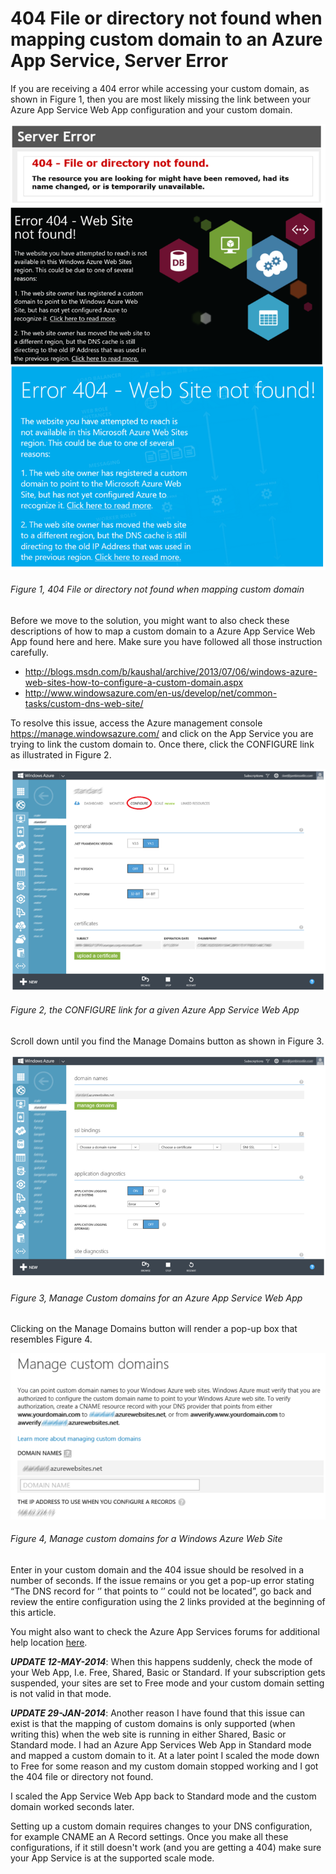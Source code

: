 # 404 File or directory not found when mapping custom domain to an Azure App Service, Server Error

If you are receiving a 404 error while accessing your custom domain, as shown in Figure 1, then you are most likely missing the link between your Azure App Service Web App configuration and your custom domain.

![404 File or directory not found when mapping custom domain][FIGURE1]
###### Figure 1, 404 File or directory not found when mapping custom domain

Before we move to the solution, you might want to also check these descriptions of how to map a custom domain to a Azure App Service Web App found here and here.  Make sure you have followed all those instruction carefully.

+ http://blogs.msdn.com/b/kaushal/archive/2013/07/06/windows-azure-web-sites-how-to-configure-a-custom-domain.aspx
+ http://www.windowsazure.com/en-us/develop/net/common-tasks/custom-dns-web-site/
 
To resolve this issue, access the Azure management console https://manage.windowsazure.com/ and click on the App Service you are trying to link the custom domain to.  Once there, click the CONFIGURE link as illustrated in Figure 2.

![the CONFIGURE link for a given Azure App Service Web App][FIGURE2]
###### Figure 2, the CONFIGURE link for a given Azure App Service Web App

Scroll down until you find the Manage Domains button as shown in Figure 3.

![Manage Custom domains for an Azure App Service Web App][FIGURE3]
###### Figure 3, Manage Custom domains for an Azure App Service Web App

Clicking on the Manage Domains button will render a pop-up box that resembles Figure 4.

![Manage custom domains for a Windows Azure Web Site][FIGURE4]
###### Figure 4, Manage custom domains for a Windows Azure Web Site

Enter in your custom domain and the 404 issue should be resolved in a number of seconds.  If the issue remains or you get a pop-up error stating “The DNS record for ‘’ that points to ‘’ could not be located”, go back and review the entire configuration using the 2 links provided at the beginning of this article.

You might also want to check the Azure App Services forums for additional help location [here][LINK1].

***UPDATE 12-MAY-2014***:
When this happens suddenly, check the mode of your Web App, I.e. Free, Shared, Basic or Standard.  If your subscription gets suspended, your sites are set to Free mode and your custom domain setting is not valid in that mode.

***UPDATE 29-JAN-2014***:
Another reason I have found that this issue can exist is that the mapping of custom domains is only supported (when writing this) when the web site is running in either Shared, Basic or Standard mode.  I had an Azure App Services Web App in Standard mode and mapped a custom domain to it.  At a later point I scaled the mode down to Free for some reason and my custom domain stopped working and I got the 404 file or directory not found.

I scaled the App Service Web App back to Standard mode and the custom domain worked seconds later.

Setting up a custom domain requires changes to your DNS configuration, for example CNAME an A Record settings.  Once you make all these configurations, if it still doesn't work (and you are getting a 404) make sure your App Service is at the supported scale mode.

[FIGURE1]: ../images/2013/msdn-0275.png "Figure 1, 404 File or directory not found when mapping custom domain"
[FIGURE2]: ../images/2013/msdn-0276.png "Figure 2, the CONFIGURE link for a given Azure App Service Web App"
[FIGURE3]: ../images/2013/msdn-0277.png "Figure 3, Manage custom domains for a Windows Azure Web Site"
[FIGURE4]: ../images/2013/msdn-0278.png "Figure 4, IIS"

[LINK1]: http://social.msdn.microsoft.com/Forums/windowsazure/en-US/home?forum=windowsazurewebsitespreview
